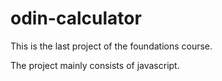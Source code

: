 # odin-calculator

This is the last project of the foundations course.

The project mainly consists of javascript.
